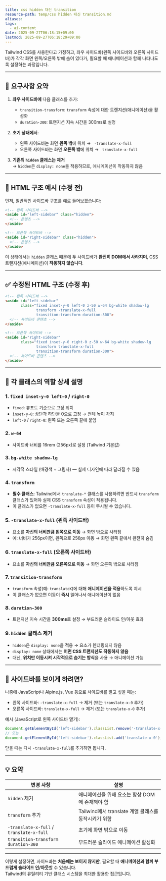 ```yaml
---
title: css hidden 대신 transition
resource-path: temp/css hidden 대신 transition.md
aliases:
tags:
  - ai-content
date: 2025-09-27T06:18:15+09:00
lastmod: 2025-09-27T06:18:29+09:00
---
```

Tailwind CSS를 사용한다고 가정하고, 좌우 사이드바(왼쪽 사이드바와 오른쪽 사이드바)가 각각 화면 왼쪽/오른쪽 밖에 숨어 있다가, 필요할 때 애니메이션과 함께 나타나도록 설정하는 과정입니다.

---

## 🔧 요구사항 요약

1. **좌우 사이드바에** 다음 클래스를 추가:
   - `transition-transform`: `transform` 속성에 대한 트랜지션(애니메이션)을 활성화
   - `duration-300`: 트랜지션 지속 시간을 300ms로 설정

2. **초기 상태에서**:
   - 왼쪽 사이드바는 화면 **왼쪽 밖**에 위치 → ` -translate-x-full`
   - 오른쪽 사이드바는 화면 **오른쪽 밖**에 위치 → ` translate-x-full`

3. **기존의 `hidden` 클래스는 제거**  
   → `hidden`은 `display: none`을 적용하므로, 애니메이션이 작동하지 않음

---

## 📄 HTML 구조 예시 (수정 전)

먼저, 일반적인 사이드바 구조를 예로 들어보겠습니다:

```html
<!-- 왼쪽 사이드바 -->
<aside id="left-sidebar" class="hidden">
  <!-- 콘텐츠 -->
</aside>

<!-- 오른쪽 사이드바 -->
<aside id="right-sidebar" class="hidden">
  <!-- 콘텐츠 -->
</aside>
```

이 상태에서는 `hidden` 클래스 때문에 두 사이드바가 **완전히 DOM에서 사라지며**, CSS 트랜지션(애니메이션)이 **작동하지 않습니다**.

---

## ✅ 수정된 HTML 구조 (수정 후)

```html
<!-- 왼쪽 사이드바 -->
<aside id="left-sidebar"
       class="fixed inset-y-0 left-0 z-50 w-64 bg-white shadow-lg
              transform -translate-x-full
              transition-transform duration-300">
  <!-- 사이드바 콘텐츠 -->
</aside>

<!-- 오른쪽 사이드바 -->
<aside id="right-sidebar"
       class="fixed inset-y-0 right-0 z-50 w-64 bg-white shadow-lg
              transform translate-x-full
              transition-transform duration-300">
  <!-- 사이드바 콘텐츠 -->
</aside>
```

---

## 📌 각 클래스의 역할 상세 설명

### 1. `fixed inset-y-0 left-0` / `right-0`
- `fixed`: 뷰포트 기준으로 고정 위치
- `inset-y-0`: 상단과 하단을 0으로 고정 → 전체 높이 차지
- `left-0` / `right-0`: 왼쪽 또는 오른쪽 끝에 붙임

### 2. `w-64`
- 사이드바 너비를 16rem (256px)로 설정 (Tailwind 기본값)

### 3. `bg-white shadow-lg`
- 시각적 스타일 (배경색 + 그림자) — 실제 디자인에 따라 달라질 수 있음

### 4. `transform`
- **필수 클래스**: Tailwind에서 `translate-*` 클래스를 사용하려면 반드시 `transform` 클래스가 있어야 실제 CSS `transform` 속성이 적용됩니다.
- 이 클래스가 없으면 `-translate-x-full` 등이 무시될 수 있습니다.

### 5. `-translate-x-full` (왼쪽 사이드바)
- 요소를 **자신의 너비만큼 왼쪽으로 이동** → 화면 밖으로 사라짐
- 예: 너비가 256px이면, 왼쪽으로 256px 이동 → 화면 왼쪽 끝에서 완전히 숨김

### 6. `translate-x-full` (오른쪽 사이드바)
- 요소를 **자신의 너비만큼 오른쪽으로 이동** → 화면 오른쪽 밖으로 사라짐

### 7. `transition-transform`
- `transform` 속성(예: `translateX`)에 대해 **애니메이션을 적용**하도록 지시
- 이 클래스가 없으면 이동이 **즉시** 일어나서 애니메이션이 없음

### 8. `duration-300`
- 트랜지션 지속 시간을 **300ms**로 설정 → 부드러운 슬라이드 인/아웃 효과

### 9. `hidden` 클래스 제거
- `hidden`은 `display: none`을 적용 → 요소가 렌더링되지 않음
- `display: none` 상태에서는 **어떤 CSS 트랜지션도 작동하지 않음**
- 대신, **위치만 이동시켜 시각적으로 숨기는 방식**을 사용 → 애니메이션 가능

---

## 🎯 사이드바를 보이게 하려면?

나중에 JavaScript나 Alpine.js, Vue 등으로 사이드바를 열고 싶을 때는:

- 왼쪽 사이드바: `-translate-x-full` → 제거 (또는 `translate-x-0` 추가)
- 오른쪽 사이드바: `translate-x-full` → 제거 (또는 `translate-x-0` 추가)

예시 (JavaScript로 왼쪽 사이드바 열기):

```js
document.getElementById('left-sidebar').classList.remove('-translate-x-full');
// 또는
document.getElementById('left-sidebar').classList.add('translate-x-0');
```

닫을 때는 다시 `-translate-x-full`를 추가하면 됩니다.

---

## 💡 요약

| 변경 사항 | 설명 |
|----------|------|
| `hidden` 제거 | 애니메이션을 위해 요소는 항상 DOM에 존재해야 함 |
| `transform` 추가 | Tailwind에서 translate 계열 클래스를 동작시키기 위함 |
| `-translate-x-full` / `translate-x-full` | 초기에 화면 밖으로 이동 |
| `transition-transform duration-300` | 부드러운 슬라이드 애니메이션 활성화 |

---

이렇게 설정하면, 사이드바는 **처음에는 보이지 않지만**, 필요할 때 **애니메이션과 함께 부드럽게 슬라이드 인/아웃**할 수 있습니다.  
Tailwind의 유틸리티 기반 클래스 시스템을 최대한 활용한 접근입니다.